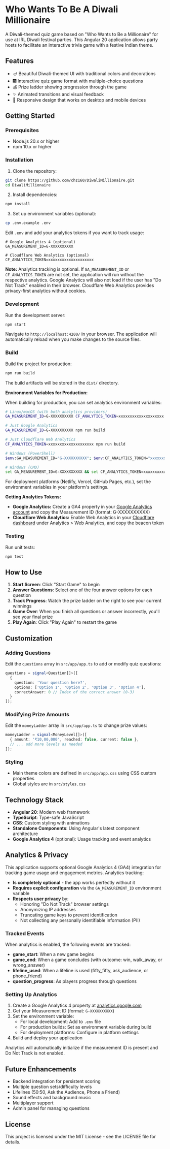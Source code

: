 # Who Wants To Be A Diwali Millionaire

A Diwali-themed quiz game based on "Who Wants to Be a Millionaire" for use at IRL Diwali festival parties. This Angular 20 application allows party hosts to facilitate an interactive trivia game with a festive Indian theme.

## Features

- 🪔 Beautiful Diwali-themed UI with traditional colors and decorations
- 🎆 Interactive quiz game format with multiple-choice questions
- 💰 Prize ladder showing progression through the game
- ✨ Animated transitions and visual feedback
- 📱 Responsive design that works on desktop and mobile devices

## Getting Started

### Prerequisites

- Node.js 20.x or higher
- npm 10.x or higher

### Installation

1. Clone the repository:
```bash
git clone https://github.com/chz160/DiwaliMillionaire.git
cd DiwaliMillionaire
```

2. Install dependencies:
```bash
npm install
```

3. Set up environment variables (optional):
```bash
cp .env.example .env
```

Edit `.env` and add your analytics tokens if you want to track usage:
```
# Google Analytics 4 (optional)
GA_MEASUREMENT_ID=G-XXXXXXXXXX

# Cloudflare Web Analytics (optional)
CF_ANALYTICS_TOKEN=xxxxxxxxxxxxxxxxxxxx
```

**Note:** Analytics tracking is optional. If `GA_MEASUREMENT_ID` or `CF_ANALYTICS_TOKEN` are not set, the application will run without the respective analytics. Google Analytics will also not load if the user has "Do Not Track" enabled in their browser. Cloudflare Web Analytics provides privacy-first analytics without cookies.

### Development

Run the development server:
```bash
npm start
```

Navigate to `http://localhost:4200/` in your browser. The application will automatically reload when you make changes to the source files.

### Build

Build the project for production:
```bash
npm run build
```

The build artifacts will be stored in the `dist/` directory.

**Environment Variables for Production:**

When building for production, you can set analytics environment variables:

```bash
# Linux/macOS (with both analytics providers)
GA_MEASUREMENT_ID=G-XXXXXXXXXX CF_ANALYTICS_TOKEN=xxxxxxxxxxxxxxxxxxxx npm run build

# Just Google Analytics
GA_MEASUREMENT_ID=G-XXXXXXXXXX npm run build

# Just Cloudflare Web Analytics
CF_ANALYTICS_TOKEN=xxxxxxxxxxxxxxxxxxxx npm run build

# Windows (PowerShell)
$env:GA_MEASUREMENT_ID="G-XXXXXXXXXX"; $env:CF_ANALYTICS_TOKEN="xxxxxxxxxxxxxxxxxxxx"; npm run build

# Windows (CMD)
set GA_MEASUREMENT_ID=G-XXXXXXXXXX && set CF_ANALYTICS_TOKEN=xxxxxxxxxxxxxxxxxxxx && npm run build
```

For deployment platforms (Netlify, Vercel, GitHub Pages, etc.), set the environment variables in your platform's settings.

**Getting Analytics Tokens:**

- **Google Analytics:** Create a GA4 property in your [Google Analytics account](https://analytics.google.com/) and copy the Measurement ID (format: G-XXXXXXXXXX)
- **Cloudflare Web Analytics:** Enable Web Analytics in your [Cloudflare dashboard](https://dash.cloudflare.com/) under Analytics > Web Analytics, and copy the beacon token

### Testing

Run unit tests:
```bash
npm test
```

## How to Use

1. **Start Screen**: Click "Start Game" to begin
2. **Answer Questions**: Select one of the four answer options for each question
3. **Track Progress**: Watch the prize ladder on the right to see your current winnings
4. **Game Over**: When you finish all questions or answer incorrectly, you'll see your final prize
5. **Play Again**: Click "Play Again" to restart the game

## Customization

### Adding Questions

Edit the `questions` array in `src/app/app.ts` to add or modify quiz questions:

```typescript
questions = signal<Question[]>([
  {
    question: 'Your question here?',
    options: ['Option 1', 'Option 2', 'Option 3', 'Option 4'],
    correctAnswer: 0 // Index of the correct answer (0-3)
  }
]);
```

### Modifying Prize Amounts

Edit the `moneyLadder` array in `src/app/app.ts` to change prize values:

```typescript
moneyLadder = signal<MoneyLevel[]>([
  { amount: '₹10,00,000', reached: false, current: false },
  // ... add more levels as needed
]);
```

### Styling

- Main theme colors are defined in `src/app/app.css` using CSS custom properties
- Global styles are in `src/styles.css`

## Technology Stack

- **Angular 20**: Modern web framework
- **TypeScript**: Type-safe JavaScript
- **CSS**: Custom styling with animations
- **Standalone Components**: Using Angular's latest component architecture
- **Google Analytics 4** (optional): Usage tracking and event analytics

## Analytics & Privacy

This application supports optional Google Analytics 4 (GA4) integration for tracking game usage and engagement metrics. Analytics tracking:

- **Is completely optional** - the app works perfectly without it
- **Requires explicit configuration** via the `GA_MEASUREMENT_ID` environment variable
- **Respects user privacy** by:
  - Honoring "Do Not Track" browser settings
  - Anonymizing IP addresses
  - Truncating game keys to prevent identification
  - Not collecting any personally identifiable information (PII)

### Tracked Events

When analytics is enabled, the following events are tracked:

- **game_start**: When a new game begins
- **game_end**: When a game concludes (with outcome: win, walk_away, or wrong_answer)
- **lifeline_used**: When a lifeline is used (fifty_fifty, ask_audience, or phone_friend)
- **question_progress**: As players progress through questions

### Setting Up Analytics

1. Create a Google Analytics 4 property at [analytics.google.com](https://analytics.google.com)
2. Get your Measurement ID (format: `G-XXXXXXXXXX`)
3. Set the environment variable:
   - For local development: Add to `.env` file
   - For production builds: Set as environment variable during build
   - For deployment platforms: Configure in platform settings
4. Build and deploy your application

Analytics will automatically initialize if the measurement ID is present and Do Not Track is not enabled.

## Future Enhancements

- Backend integration for persistent scoring
- Multiple question sets/difficulty levels
- Lifelines (50:50, Ask the Audience, Phone a Friend)
- Sound effects and background music
- Multiplayer support
- Admin panel for managing questions

## License

This project is licensed under the MIT License - see the LICENSE file for details.

